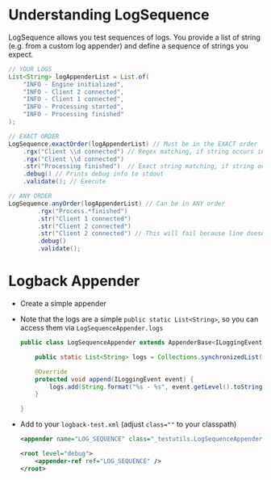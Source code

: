 # Understanding LogSequence

LogSequence allows you test sequences of logs. You provide a list of string (e.g. from a custom log appender) and define a sequence of strings you expect. 

```java
// YOUR LOGS
List<String> logAppenderList = List.of(
    "INFO - Engine initialized",
    "INFO - Client 2 connected",
    "INFO - Client 1 connected",
    "INFO - Processing started",
    "INFO - Processing finished"
);

// EXACT ORDER
LogSequence.exactOrder(logAppenderList) // Must be in the EXACT order
    .rgx("Client \\d connected") // Regex matching, if string occurs in a log line
    .rgx("Client \\d connected")
    .str("Processing finished")	 // Exact string matching, if string occurs in a log line
    .debug() // Prints debug info to stdout
    .validate(); // Execute

// ANY ORDER
LogSequence.anyOrder(logAppenderList) // Can be in ANY order
        .rgx("Process.*finished")
        .str("Client 1 connected")
        .str("Client 2 connected")
        .str("Client 2 connected") // This will fail because line doesn't occur twice
        .debug()
        .validate();
```



# Logback Appender

- Create a simple appender

- Note that the logs are a simple `public static List<String>`, so you can access them via `LogSequenceAppender.logs`

  ```java
  public class LogSequenceAppender extends AppenderBase<ILoggingEvent> {
  
      public static List<String> logs = Collections.synchronizedList(new ArrayList<>());
  
      @Override
      protected void append(ILoggingEvent event) {
          logs.add(String.format("%s - %s", event.getLevel().toString(), event.getFormattedMessage()));
      }
  
  }
  ```

- Add to your `logback-test.xml` (adjust `class=""` to your classpath)

  ```xml
  <appender name="LOG_SEQUENCE" class="_testutils.LogSequenceAppender" />
  
  <root level="debug">
      <appender-ref ref="LOG_SEQUENCE" />
  </root>
  ```

  

